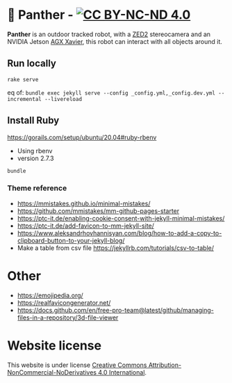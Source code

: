 # :tiger2: Panther - [![CC BY-NC-ND 4.0][cc-by-nc-nd-image]][cc-by-nc-nd]

**Panther** is an outdoor tracked robot, with a [ZED2] stereocamera and an NVIDIA Jetson [AGX Xavier], this robot can interact with all objects around it.

[AGX Xavier]: https://developer.nvidia.com/embedded/jetson-agx-xavier-developer-kit
[ZED2]: https://www.stereolabs.com/zed-2/

## Run locally

```
rake serve
```

eq of: `bundle exec jekyll serve --config _config.yml,_config.dev.yml --incremental --livereload`

## Install Ruby

https://gorails.com/setup/ubuntu/20.04#ruby-rbenv
* Using rbenv
* version 2.7.3

```
bundle
```

### Theme reference

* https://mmistakes.github.io/minimal-mistakes/
* https://github.com/mmistakes/mm-github-pages-starter
* https://ptc-it.de/enabling-cookie-consent-with-jekyll-minimal-mistakes/
* https://ptc-it.de/add-favicon-to-mm-jekyll-site/
* https://www.aleksandrhovhannisyan.com/blog/how-to-add-a-copy-to-clipboard-button-to-your-jekyll-blog/
* Make a table from csv file https://jekyllrb.com/tutorials/csv-to-table/

# Other
* https://emojipedia.org/
* https://realfavicongenerator.net/
* https://docs.github.com/en/free-pro-team@latest/github/managing-files-in-a-repository/3d-file-viewer


# Website license

This website is under license [Creative Commons Attribution-NonCommercial-NoDerivatives 4.0 International][cc-by-nc-nd].

[cc-by-nc-nd]: https://creativecommons.org/licenses/by-nc-nd/4.0/
[cc-by-nc-nd-image]: https://i.creativecommons.org/l/by-nc-nd/4.0/80x15.png